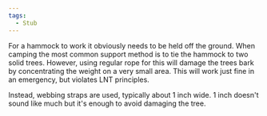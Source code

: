 ```yaml
---
tags:
  - Stub
---
```

For a hammock to work it obviously needs to be held off the ground. When camping the most common support method is to tie the hammock to two solid trees. However, using regular rope for this will damage the trees bark by concentrating the weight on a very small area. This will work just fine in an emergency, but violates LNT principles.

Instead, webbing straps are used, typically about 1 inch wide. 1 inch doesn't sound like much but it's enough to avoid damaging the tree.

